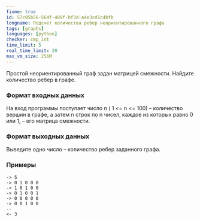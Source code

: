 ```yaml
---
fixme: true
id: 57c05b56-564f-409f-bf3d-a4e3cd1c4bfb
longname: Подсчет количества ребер неориентированного графа
tags: [graphs]
languages: [python]
checker: cmp_int
time_limit: 5
real_time_limit: 20
max_vm_size: 256M
---
```


Простой неориентированный граф задан матрицей смежности. Найдите количество ребер в графе.

### Формат входных данных

На вход программы поступает число n ( 1 <= n <= 100) – количество вершин в графе, а затем n строк по n чисел, каждое из которых равно 0 или 1, – его матрица смежности.

### Формат выходных данных

Выведите одно число – количество ребер заданного графа.

### Примеры

```
-> 5
-> 0 1 0 0 0
-> 1 0 1 0 0
-> 0 1 0 0 1
-> 0 0 0 0 0
-> 0 0 1 0 0
--
<- 3
```
